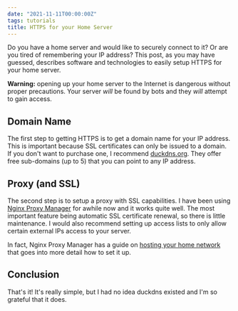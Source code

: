 ```yaml
---
date: "2021-11-11T00:00:00Z"
tags: tutorials
title: HTTPS for your Home Server
---
```


Do you have a home server and would like to securely connect to it? Or
are you tired of remembering your IP address? This post, as you may
have guessed, describes software and technologies to easily setup HTTPS
for your home server.

**Warning:** opening up your home server to the Internet is dangerous
without proper precautions. Your server *will* be found by bots and they
*will* attempt to gain access.

## Domain Name
The first step to getting HTTPS is to get a domain name for your
IP address. This is important because SSL certificates can only be
issued to a domain. If you don't want to purchase one, I recommend
[duckdns.org](https://www.duckdns.org/). They offer free sub-domains
(up to 5) that you can point to any IP address.

## Proxy (and SSL)
The second step is to setup a proxy with SSL capabilities. I have been
using [Nginx Proxy Manager](https://nginxproxymanager.com/) for awhile
now and it works quite well. The most important feature being automatic
SSL certificate renewal, so there is little maintenance. I would also
recommend setting up access lists to only allow certain external IPs
access to your server.

In fact, Nginx Proxy Manager has a guide on [hosting your home
network](https://nginxproxymanager.com/guide/#hosting-your-home-network)
that goes into more detail how to set it up.

## Conclusion
That's it! It's really simple, but I had no idea duckdns existed and
I'm so grateful that it does.
